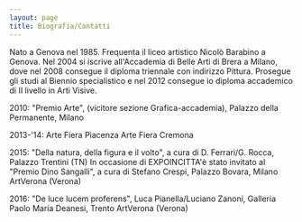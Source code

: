 ```yaml
---
layout: page
title: Biografia/Contatti
---
```


Nato a Genova nel 1985.
Frequenta il liceo artistico Nicolò Barabino a Genova.
Nel 2004 si iscrive all'Accademia di Belle Arti di Brera a Milano, dove nel 2008 consegue il diploma triennale con indirizzo Pittura. 
Prosegue gli studi al Biennio specialistico e nel 2012 consegue io diploma accademico di II livello in Arti Visive.

 

2010: "Premio Arte", (vicitore sezione Grafica-accademia), Palazzo della Permanente, Milano

2013-'14: Arte Fiera Piacenza 
          Arte Fiera Cremona 

2015: "Della natura, della figura e il volto", a cura di D. Ferrari/G. Rocca, Palazzo Trentini (TN) 
      In occasione di EXPOINCITTA'è stato invitato al "Premio Dino Sangalli", a cura di Stefano Crespi, Palazzo Bovara, Milano 
      ArtVerona (Verona)

2016: "De luce lucem proferens", Luca Pianella/Luciano Zanoni, Galleria Paolo Maria Deanesi, Trento
      ArtVerona (Verona)




